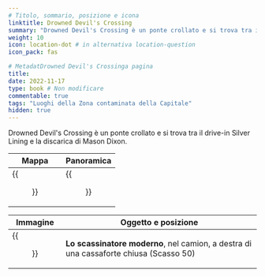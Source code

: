 ```yaml
---
# Titolo, sommario, posizione e icona
linktitle: Drowned Devil's Crossing
summary: "Drowned Devil's Crossing è un ponte crollato e si trova tra il drive-in Silver Lining e la discarica di Mason Dixon."
weight: 10
icon: location-dot # in alternativa location-question
icon_pack: fas

# MetadatDrowned Devil's Crossinga pagina
title: 
date: 2022-11-17
type: book # Non modificare
commentable: true
tags: "Luoghi della Zona contaminata della Capitale"
hidden: true
---
```





Drowned Devil's Crossing è un ponte crollato e si trova tra il drive-in Silver Lining e la discarica di Mason Dixon.

| Mappa                                   | Panoramica                                       |
| --------------------------------------- | ------------------------------------------------ |
| {{<figure src="DD_Crossing_loc.webp">}} | {{<figure src="Drowned_Devil's_Crossing.webp">}} |

| Immagine                                                        | Oggetto e posizione                                                                    |
| --------------------------------------------------------------- | -------------------------------------------------------------------------------------- |
| {{<figure src="Drowned_Devil's_Crossing_Tumblers_Today.webp">}} | **Lo scassinatore moderno**, nel camion, a destra di una cassaforte chiusa (Scasso 50) |

